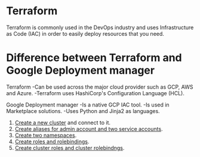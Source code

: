 # Terraform

Terraform is commonly used in the DevOps industry and uses Infrastructure as Code (IAC) in order to easily deploy resources that you need.

# Difference between Terraform and Google Deployment manager

Terraform
-Can be used across the major cloud provider such as GCP, AWS and Azure.
-Terraform uses HashiCorp's Configuration Language (HCL).

Google Deployment manager
-Is a native GCP IAC tool.
-Is used in Marketplace solutions.
-Uses Python and Jinja2 as languages.





1. [Create a new cluster](https://cloud.google.com/kubernetes-engine/docs/how-to/creating-a-cluster) and connect to it.
2. [Create aliases for admin account and two service accounts](https://github.com/DanyLan/GKE-RBAC-WALKTHROUGH/blob/master/create-service-account.md).
3. [Create two namespaces](https://github.com/DanyLan/GKE-RBAC-WALKTHROUGH/blob/master/namespaces.md).
4. [Create roles and rolebindings](https://github.com/DanyLan/GKE-RBAC-WALKTHROUGH/blob/master/create-roles.md).
5. [Create cluster roles and cluster rolebindngs](https://github.com/DanyLan/GKE-RBAC-WALKTHROUGH/blob/master/create-cluster-roles.md).
